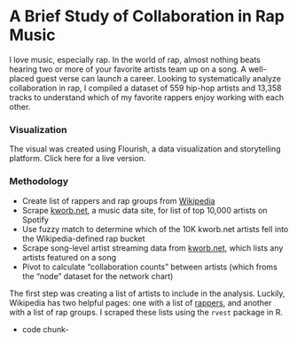 # A Brief Study of Collaboration in Rap Music

I love music, especially rap. In the world of rap, almost nothing beats hearing two or more of your favorite artists team up on a song. A well-placed guest verse can launch a career. Looking to systematically analyze collaboration in rap, I compiled a dataset of 559 hip-hop artists and 13,358 tracks to understand which of my favorite rappers enjoy working with each other.

### Visualization
The visual was created using Flourish, a data visualization and storytelling platform. Click here for a live version.

### Methodology
- Create list of rappers and rap groups from [Wikipedia](https://en.wikipedia.org/wiki/List_of_hip_hop_musicians) 
- Scrape [kworb.net](https://kworb.net/spotify/artists.html), a music data site, for list of top 10,000 artists on Spotify
- Use fuzzy match to determine which of the 10K kworb.net artists fell into the Wikipedia-defined rap bucket
- Scrape song-level artist streaming data from [kworb.net](https://kworb.net/spotify/artists.html), which lists any artists featured on a song
- Pivot to calculate “collaboration counts” between artists (which froms the “node” dataset for the network chart)


The first step was creating a list of artists to include in the analysis. Luckily, Wikipedia has two helpful pages: one with a list of [rappers](https://en.wikipedia.org/wiki/List_of_hip_hop_musicians), and another with a list of rap groups. I scraped these lists using the <code>rvest</code> package in R.

- code chunk-

